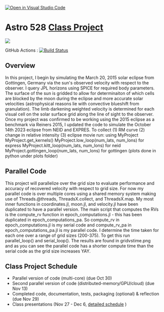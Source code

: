 [![Open in Visual Studio Code](https://classroom.github.com/assets/open-in-vscode-718a45dd9cf7e7f842a935f5ebbe5719a5e09af4491e668f4dbf3b35d5cca122.svg)](https://classroom.github.com/online_ide?assignment_repo_id=11858194&assignment_repo_type=AssignmentRepo)
# Astro 528 [Class Project](https://psuastro528.github.io/Fall2023/project/)

[![](https://img.shields.io/badge/docs-stable-blue.svg)](https://PsuAstro528.github.io/project-template/stable)

GitHub Actions : [![Build Status](https://github.com/PsuAstro528/project-template/workflows/CI/badge.svg)](https://github.com/PsuAstro528/project-template/actions?query=workflow%3ACI+branch%3Amain)


##  Overview
In this project, I begin by simulating the March 20, 2015 solar eclipse from Gottingen, Germany via the sun's observed velocity with respect to the observer. I query JPL horizons using SPICE for required body parameters. The surface of the sun is gridded to allow for determinaiton of which cells are blocked by the moon during the eclipse and more accurate solar velocities (astrophysical reasons lie with convective blueshift from granulation). The limb darkening weighted velocity is determined for each visual cell on the solar surface grid along the line of sight to the observer. Once my project was confirmed to be working using the 2015 eclipse as a benchmark via Reiners 2015, I updated the code to simulate the October 14th 2023 eclipse from NEID and EXPRES. 
To collect (1) RM curve (2) change in relative intensity (3) eclipse movie run:
using MyProject
MyProject.get_kernels()
MyProject.low_loop(num_lats, num_lons) for express
MyProject.kitt_loop(num_lats, num_lons) for neid
MyProject.gottingen_loop(num_lats, num_lons) for gottingen
(plots done in python under plots folder)

## Parallel Code
This project will parallelize over the grid size to evaluate performance and accuracy of recovered velocity with respect to grid size. For now my parallel code is over multiple cores using a shared memory system making use of Threads.@threads, ThreadsX.collect, and ThreadsX.map. My most inner functions in coordinates.jl, moon.jl, and velocity.jl have been duplicated to have a parallel version. The main script that computes the RVs is the compute_rv function in epoch_computations.jl - this has been duplicated in epoch_computations_pa. So compute_rv in epoch_computations.jl is my serial code and compute_rv_pa in epoch_computations_pa.jl is my parallel code. I determine the time taken for each one over a range of grid sizes (200-375). To get this run parallel_loop() and serial_loop(). The results are found in gridvstime.png and as you can see the parallel code has a shorter compute time than the serial code as the grid size increases YAY.  

## Class Project Schedule
- Parallel version of code (multi-core) (due Oct 30)
- Second parallel version of code (distributed-memory/GPU/cloud) (due Nov 13)
- Completed code, documentation, tests, packaging (optional) & reflection (due Nov 29)
- Class presentations (Nov 27 - Dec 6, [detailed schedule](https://github.com/PsuAstro528/PresentationsSchedule2023) )

